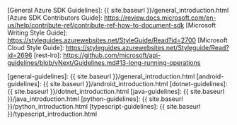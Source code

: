 [Architecture Board]: https://github.com/azure/azure-sdk/issues

[General Azure SDK Guidelines]: {{ site.baseurl }}/general_introduction.html
[Azure SDK Contributors Guide]: https://review.docs.microsoft.com/en-us/help/contribute-ref/contribute-ref-how-to-document-sdk
[Microsoft Writing Style Guide]: https://styleguides.azurewebsites.net/StyleGuide/Read?id=2700
[Microsoft Cloud Style Guide]: https://styleguides.azurewebsites.net/Styleguide/Read?id=2696
[rest-lro]: https://github.com/microsoft/api-guidelines/blob/vNext/Guidelines.md#13-long-running-operations

[general-guidelines]: {{ site.baseurl }}/general_introduction.html
[android-guidelines]: {{ site.baseurl }}/android_introduction.html
[dotnet-guidelines]: {{ site.baseurl }}/dotnet_introduction.html
[java-guidelines]: {{ site.baseurl }}/java_introduction.html
[python-guidelines]: {{ site.baseurl }}/python_introduction.html
[typescript-guidelines]: {{ site.baseurl }}/typescript_introduction.html

[README-EXAMPLE]: https://github.com/Azure/azure-sdk/blob/master/docs/policies/README-EXAMPLE.md
[README-TEMPLATE]: https://github.com/Azure/azure-sdk/blob/master/docs/policies/README-TEMPLATE.md
